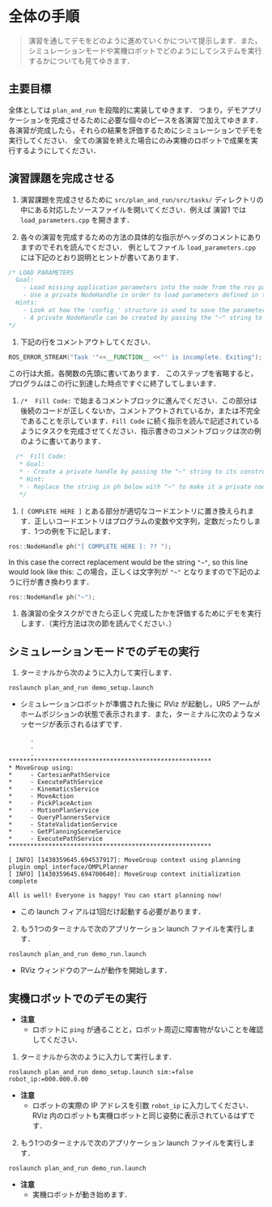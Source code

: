 <!--
# General Instructions
>In this exercise, we'll demonstrate how to run the demo as you make progress through the exercises.  Also, it will be shown how to run the system in simulation mode and on the real robot.
-->

# 全体の手順
> 演習を通してデモをどのように進めていくかについて提示します．また，シミュレーションモードや実機ロボットでどのようにしてシステムを実行するかについても見てゆきます．

<!--
## Main Objective

 In general, you'll be implementing a `plan_and_run` node incrementally.  This means that in each exercise you'll be adding individual pieces that are needed to complete the full application demo. Thus, when an exercise is completed run the demo in simulation mode in order to verify your results.  Only when all of the exercises are finished should you run it on the real robot.
-->

## 主要目標

 全体としては `plan_and_run` を段階的に実装してゆきます．
 つまり，デモアプリケーションを完成させるために必要な個々のピースを各演習で加えてゆきます．
 各演習が完成したら，それらの結果を評価するためにシミュレーションでデモを実行してください．
 全ての演習を終えた場合にのみ実機のロボットで成果を実行するようにしてください．

<!--
## Complete Exercises

 1. To complete an exercise, open the corresponding source file under the `src/plan_and_run/src/tasks/` directory.  For instance, in Exercise 1 you'll open `load_parameters.cpp`.

 1. Take a minute to read the header comments for specific instructions for how to complete this particular exercise.  For instance, the `load_parameters.cpp`  file contains the following instructions and hints:

``` c++
/* LOAD PARAMETERS
  Goal:
    - Load missing application parameters into the node from the ros parameter server.
    - Use a private NodeHandle in order to load parameters defined in the node's namespace.
  Hints:
    - Look at how the 'config_' structure is used to save the parameters.
    - A private NodeHandle can be created by passing the "~" string to its constructor.
*/
```

 1. Don't forget to comment out the line:

 ``` c++
ROS_ERROR_STREAM("Task '"<<__FUNCTION__ <<"' is incomplete. Exiting"); exit(-1);
 ```

 This line is usually located at the beginning of each function.  Omitting this step will cause the program to exit immediately when it reaches this point.

 1. When you run into a comment block that starts with `/*  Fill Code:` this means that the line(s) of code that follow are incorrect, commented out or incomplete at best.  Read the instructions following `Fill Code` and complete that task as described.  An example of instructions comment block is the following:

``` c++
  /*  Fill Code:
   * Goal:
   * - Create a private handle by passing the "~" string to its constructor
   * Hint:
   * - Replace the string in ph below with "~" to make it a private node.
   */
```

 1. The ```[ COMPLETE HERE ]``` entries are meant to be replaced by the appropriate `code entry`.  The right code entries could either be program variables, strings or numeric constants.  One example is shown below:

``` c++
ros::NodeHandle ph("[ COMPLETE HERE ]: ?? ");
```

In this case the correct replacement would be the string `"~"`, so this line would look like this:

``` c++
ros::NodeHandle ph("~");
```

 1. As you are completing each task in this exercise, you can run the demo (see following sections) to verify that it was completed properly.
-->

## 演習課題を完成させる

 1. 演習課題を完成させるために `src/plan_and_run/src/tasks/` ディレクトリの中にある対応したソースファイルを開いてください．例えば 演習1 では `load_parameters.cpp` を開きます．

 1. 各々の演習を完成するための方法の具体的な指示がヘッダのコメントにありますのでそれを読んでください．
例としてファイル `load_parameters.cpp` には下記のとおり説明とヒントが書いてあります．

 ``` c++
 /* LOAD PARAMETERS
   Goal:
     - Load missing application parameters into the node from the ros parameter server.
     - Use a private NodeHandle in order to load parameters defined in the node's namespace.
   Hints:
     - Look at how the 'config_' structure is used to save the parameters.
     - A private NodeHandle can be created by passing the "~" string to its constructor.
 */
 ```

 1. 下記の行をコメントアウトしてください．

 ``` c++
 ROS_ERROR_STREAM("Task '"<<__FUNCTION__ <<"' is incomplete. Exiting"); exit(-1);
 ```

 この行は大抵，各関数の先頭に書いてあります．
 このステップを省略すると，プログラムはこの行に到達した時点ですぐに終了してしまいます．

 1. `/*  Fill Code:` で始まるコメントブロックに進んでください．この部分は後続のコードが正しくないか，コメントアウトされているか，または不完全であることを示しています．`Fill Code` に続く指示を読んで記述されているようにタスクを完成させてください．指示書きのコメントブロックは次の例のように書いてあります．

 ``` c++
   /*  Fill Code:
    * Goal:
    * - Create a private handle by passing the "~" string to its constructor
    * Hint:
    * - Replace the string in ph below with "~" to make it a private node.
    */
 ```

 1. ```[ COMPLETE HERE ]``` とある部分が適切なコードエントリに置き換えられます．正しいコードエントリはプログラムの変数や文字列，定数だったりします．1つの例を下に記します．

 ``` c++
 ros::NodeHandle ph("[ COMPLETE HERE ]: ?? ");
 ```

 In this case the correct replacement would be the string `"~"`, so this line would look like this:
 この場合，正しくは文字列が `"~"` となりますので下記のように行が書き換わります．

 ``` c++
 ros::NodeHandle ph("~");
 ```

 1. 各演習の全タスクができたら正しく完成したかを評価するためにデモを実行します．（実行方法は次の節を読んでください．）


<!-- ## Run Demo in Simulation Mode -->
## シミュレーションモードでのデモの実行

<!-- 1. In a terminal, run the setup launch file as follows: -->
1. ターミナルから次のように入力して実行します．

```
roslaunch plan_and_run demo_setup.launch
```

<!--  * When the virtual robot is ready , Rviz should be up and running with a UR5 arm in the home position and you'll see the following messages in the terminal: -->
 * シミュレーションロボットが準備された後に RViz が起動し，UR5 アームがホームポジションの状態で表示されます．また，ターミナルに次のようなメッセージが表示されるはずです．

```
      .
      .
      .
********************************************************
* MoveGroup using:
*     - CartesianPathService
*     - ExecutePathService
*     - KinematicsService
*     - MoveAction
*     - PickPlaceAction
*     - MotionPlanService
*     - QueryPlannersService
*     - StateValidationService
*     - GetPlanningSceneService
*     - ExecutePathService
********************************************************

[ INFO] [1430359645.694537917]: MoveGroup context using planning plugin ompl_interface/OMPLPlanner
[ INFO] [1430359645.694700640]: MoveGroup context initialization complete

All is well! Everyone is happy! You can start planning now!
```

<!--  * This launch file only needs to be run once. -->
  * この launch フィアルは1回だけ起動する必要があります．


<!-- 1. In a separate terminal, run the application launch file: -->
2. もう1つのターミナルで次のアプリケーション launch ファイルを実行します．

```
roslaunch plan_and_run demo_run.launch
```

<!--  * Look in the Rviz window and the arm should start moving. -->
  * RViz ウィンドウのアームが動作を開始します．


<!-- ## Run Demo on the Real Robot -->
## 実機ロボットでのデモの実行

<!--
   **Notes**

   * Make sure that you can `ping` the robot and that there aren't any obstacles near it.
-->

* **注意**
  * ロボットに `ping` が通ることと，ロボット周辺に障害物がないことを確認してください．

<!-- 1. In a terminal, run the setup launch file as follows: -->

1. ターミナルから次のように入力して実行します．

```
roslaunch plan_and_run demo_setup.launch sim:=false robot_ip:=000.000.0.00
```

<!--
  **Notes:**

   * Enter the robot's actual IP address into the `robot_ip` argument.  The robot model in Rviz should be in about the same position as the real robot.
-->

* **注意**
  * ロボットの実際の IP アドレスを引数 `robot_ip` に入力してください．RViz 内のロボットも実機ロボットと同じ姿勢に表示されているはずです．


<!-- 1. In a separate terminal, run the application launch file: -->
2. もう1つのターミナルで次のアプリケーション launch ファイルを実行します．

```
roslaunch plan_and_run demo_run.launch
```

<!--  * This time the real robot should start moving. -->
* **注意**
  * 実機ロボットが動き始めます．
